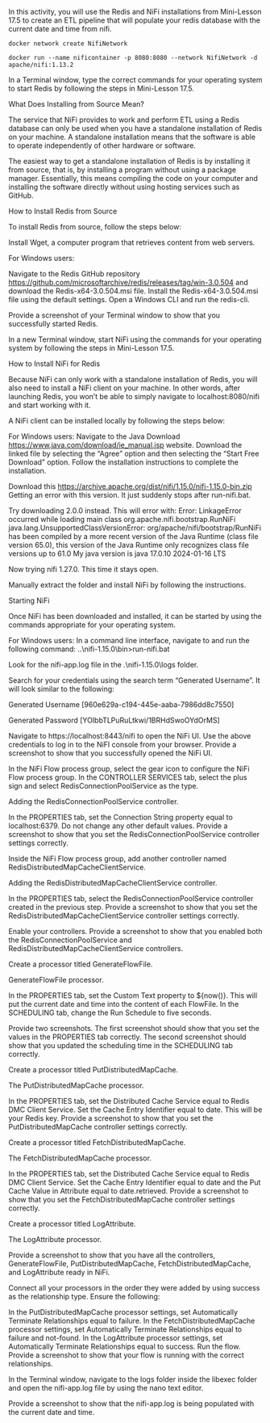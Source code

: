 In this activity, you will use the Redis and NiFi installations from Mini-Lesson 17.5 to create an ETL pipeline that will populate your redis database with the current date and time from nifi. 

`docker network create NifiNetwork`

`docker run --name nificontainer -p 8080:8080 --network NifiNetwork -d apache/nifi:1.13.2`

In a Terminal window, type the correct commands for your operating system to start Redis by following the steps in Mini-Lesson 17.5.

What Does Installing from Source Mean?

The service that NiFi provides to work and perform ETL using a Redis database can only be used when you have a standalone installation of Redis on your machine. A standalone installation means that the software is able to operate independently of other hardware or software.

The easiest way to get a standalone installation of Redis is by installing it from source, that is, by installing a program without using a package manager. Essentially, this means compiling the code on your computer and installing the software directly without using hosting services such as GitHub.

How to Install Redis from Source

To install Redis from source, follow the steps below:

Install Wget, a computer program that retrieves content from web servers.

For Windows users:

Navigate to the Redis GitHub repository https://github.com/microsoftarchive/redis/releases/tag/win-3.0.504 and download the Redis-x64-3.0.504.msi file.
Install the Redis-x64-3.0.504.msi file using the default settings.
Open a Windows CLI and run the redis-cli.

Provide a screenshot of your Terminal window to show that you successfully started Redis.

In a new Terminal window, start NiFi using the commands for your operating system by following the steps in Mini-Lesson 17.5. 

How to Install NiFi for Redis

Because NiFi can only work with a standalone installation of Redis, you will also need to install a NiFi client on your machine. In other words, after launching Redis, you won’t be able to simply navigate to localhost:8080/nifi and start working with it.

A NiFi client can be installed locally by following the steps below:

For Windows users:
Navigate to the Java Download https://www.java.com/download/ie_manual.jsp website. Download the linked file by selecting the “Agree” option and then selecting the “Start Free Download” option. Follow the installation instructions to complete the installation.

Download this https://archive.apache.org/dist/nifi/1.15.0/nifi-1.15.0-bin.zip
Getting an error with this version. It just suddenly stops after run-nifi.bat.

Try downloading 2.0.0 instead. This will error with:
Error: LinkageError occurred while loading main class org.apache.nifi.bootstrap.RunNiFi
        java.lang.UnsupportedClassVersionError: org/apache/nifi/bootstrap/RunNiFi has been compiled by a more recent version of the Java Runtime (class file version 65.0), this version of the Java Runtime only recognizes class file versions up to 61.0
My java version is java 17.0.10 2024-01-16 LTS

Now trying nifi 1.27.0. This time it stays open.

Manually extract the folder and install NiFi by following the instructions.

Starting NiFi

Once NiFi has been downloaded and installed, it can be started by using the commands appropriate for your operating system.

For Windows users:
In a command line interface, navigate to and run the following command:
..\nifi-1.15.0\bin>run-nifi.bat

Look for the nifi-app.log file in the .\nifi-1.15.0\logs folder.

Search for your credentials using the search term “Generated Username”. It will look similar to the following:

Generated Username [960e629a-c194-445e-aaba-7986dd8c7550]

Generated Password [YOIbbTLPuRuLtkwi/1BRHdSwoOYdOrMS]

Navigate to https://localhost:8443/nifi to open the NiFi UI. Use the above credentials to log in to the NiFI console from your browser. Provide a screenshot to show that you successfully opened the NiFi UI.

In the NiFi Flow process group, select the gear icon to configure the NiFi Flow process group. In the CONTROLLER SERVICES tab, select the plus sign and select RedisConnectionPoolService as the type.

Adding the RedisConnectionPoolService controller.

In the PROPERTIES tab, set the Connection String property equal to localhost:6379. Do not change any other default values. Provide a screenshot to show that you set the RedisConnectionPoolService controller settings correctly.

Inside the NiFi Flow process group, add another controller named RedisDistributedMapCacheClientService.

Adding the RedisDistributedMapCacheClientService controller.

In the PROPERTIES tab, select the RedisConnectionPoolService controller created in the previous step. Provide a screenshot to show that you set the RedisDistributedMapCacheClientService controller settings correctly.

Enable your controllers. Provide a screenshot to show that you enabled both the RedisConnectionPoolService and RedisDistributedMapCacheClientService controllers.

Create a processor titled GenerateFlowFile.

GenerateFlowFile processor.

In the PROPERTIES tab, set the Custom Text property to ${now()}. This will put the current date and time into the content of each FlowFile. In the SCHEDULING tab, change the Run Schedule to five seconds.

Provide two screenshots. The first screenshot should show that you set the values in the PROPERTIES tab correctly. The second screenshot should show that you updated the scheduling time in the SCHEDULING tab correctly.

Create a processor titled PutDistributedMapCache.

The PutDistributedMapCache processor.

In the PROPERTIES tab, set the Distributed Cache Service equal to Redis DMC Client Service. Set the Cache Entry Identifier equal to date. This will be your Redis key. Provide a screenshot to show that you set the PutDistributedMapCache controller settings correctly.

Create a processor titled FetchDistributedMapCache.

The FetchDistributedMapCache processor.

In the PROPERTIES tab, set the Distributed Cache Service equal to Redis DMC Client Service. Set the Cache Entry Identifier equal to date and the Put Cache Value in Attribute equal to date.retrieved. Provide a screenshot to show that you set the FetchDistributedMapCache controller settings correctly.

Create a processor titled LogAttribute.

The LogAttribute processor.

Provide a screenshot to show that you have all the controllers, GenerateFlowFile, PutDistributedMapCache, FetchDistributedMapCache, and LogAttribute ready in NiFi.

Connect all your processors in the order they were added by using success as the relationship type. Ensure the following:

In the PutDistributedMapCache processor settings, set Automatically Terminate Relationships equal to failure.
In the FetchDistributedMapCache processor settings, set Automatically Terminate Relationships equal to failure and not-found.
In the LogAttribute processor settings, set Automatically Terminate Relationships equal to success.
Run the flow. Provide a screenshot to show that your flow is running with the correct relationships.

In the Terminal window, navigate to the logs folder inside the libexec folder and open the nifi-app.log file by using the nano text editor.

Provide a screenshot to show that the nifi-app.log is being populated with the current date and time.